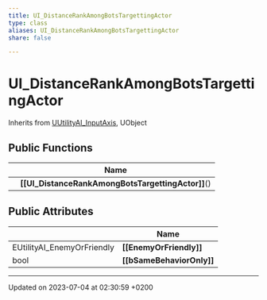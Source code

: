 ```yaml
---
title: UI_DistanceRankAmongBotsTargettingActor
type: class
aliases: UI_DistanceRankAmongBotsTargettingActor
share: false

---
```


# UI_DistanceRankAmongBotsTargettingActor





Inherits from [UUtilityAI_InputAxis](/docs/SDK/Source/Classes/classUUtilityAI__InputAxis.md), UObject

## Public Functions

|                | Name           |
| -------------- | -------------- |
| | **[[UI_DistanceRankAmongBotsTargettingActor]]**() |

## Public Attributes

|                | Name           |
| -------------- | -------------- |
| EUtilityAI_EnemyOrFriendly | **[[EnemyOrFriendly]]**  |
| bool | **[[bSameBehaviorOnly]]**  |

-------------------------------

Updated on 2023-07-04 at 02:30:59 +0200